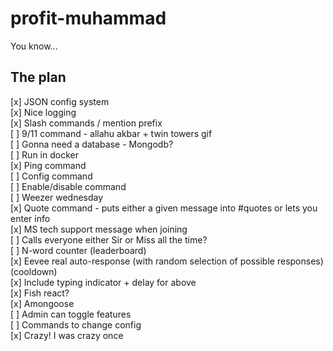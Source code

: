 # profit-muhammad
You know...

## The plan

[x] JSON config system  
[x] Nice logging  
[x] Slash commands / mention prefix  
[ ] 9/11 command - allahu akbar + twin towers gif  
[ ] Gonna need a database - Mongodb?  
[ ] Run in docker  
[x] Ping command  
[ ] Config command  
[ ] Enable/disable command  
[ ] Weezer wednesday  
[x] Quote command - puts either a given message into #quotes or lets you enter info  
[x] MS tech support message when joining   
[ ] Calls everyone either Sir or Miss all the time?  
[ ] N-word counter (leaderboard)  
[x] Eevee real auto-response (with random selection of possible responses) (cooldown)  
[x] Include typing indicator + delay for above  
[x] Fish react?  
[x] Amongoose  
[ ] Admin can toggle features  
[ ] Commands to change config  
[x] Crazy! I was crazy once  